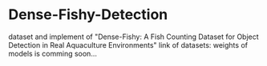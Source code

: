 # Dense-Fishy-Detection
dataset and implement of "Dense-Fishy: A Fish Counting Dataset for Object Detection in Real Aquaculture Environments" 
link of datasets: 
weights of models is comming soon...
